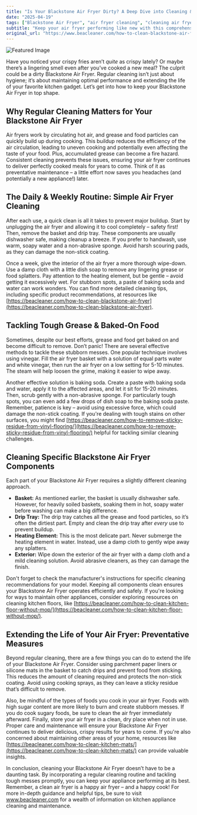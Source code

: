 ```yaml
---
title: "Is Your Blackstone Air Fryer Dirty? A Deep Dive into Cleaning & Maintenance"
date: "2025-04-19"
tags: ["Blackstone Air Fryer", "air fryer cleaning", "cleaning air fryer", "grease removal", "kitchen appliance cleaning", "air fryer maintenance", "Blackstone grill"]
subtitle: "Keep your air fryer performing like new with this comprehensive guide to cleaning, grease removal, and long-term care."
original_url: "https://www.beacleaner.com/how-to-clean-blackstone-air-fryer"
---
```




![Featured Image](https://res.cloudinary.com/dnm0udlvz/image/upload/v1745048426/article_image_25_stcxb9.jpg)

Have you noticed your crispy fries aren’t *quite* as crispy lately? Or maybe there’s a lingering smell even after you’ve cooked a new meal? The culprit could be a dirty Blackstone Air Fryer. Regular cleaning isn’t just about hygiene; it’s about maintaining optimal performance and extending the life of your favorite kitchen gadget. Let’s get into how to keep your Blackstone Air Fryer in top shape.

## Why Regular Cleaning Matters for Your Blackstone Air Fryer

Air fryers work by circulating hot air, and grease and food particles can quickly build up during cooking. This buildup reduces the efficiency of the air circulation, leading to uneven cooking and potentially even affecting the taste of your food. Plus, accumulated grease can become a fire hazard. Consistent cleaning prevents these issues, ensuring your air fryer continues to deliver perfectly cooked meals for years to come. Think of it as preventative maintenance – a little effort now saves you headaches (and potentially a new appliance!) later. 

## The Daily & Weekly Routine: Simple Air Fryer Cleaning

After each use, a quick clean is all it takes to prevent major buildup. Start by unplugging the air fryer and allowing it to cool completely – safety first! Then, remove the basket and drip tray. These components are usually dishwasher safe, making cleanup a breeze. If you prefer to handwash, use warm, soapy water and a non-abrasive sponge. Avoid harsh scouring pads, as they can damage the non-stick coating. 

Once a week, give the interior of the air fryer a more thorough wipe-down. Use a damp cloth with a little dish soap to remove any lingering grease or food splatters. Pay attention to the heating element, but be gentle – avoid getting it excessively wet. For stubborn spots, a paste of baking soda and water can work wonders. You can find more detailed cleaning tips, including specific product recommendations, at resources like [https://beacleaner.com/how-to-clean-blackstone-air-fryer](https://beacleaner.com/how-to-clean-blackstone-air-fryer). 

## Tackling Tough Grease & Baked-On Food

Sometimes, despite our best efforts, grease and food get baked on and become difficult to remove. Don’t panic! There are several effective methods to tackle these stubborn messes. One popular technique involves using vinegar. Fill the air fryer basket with a solution of equal parts water and white vinegar, then run the air fryer on a low setting for 5-10 minutes. The steam will help loosen the grime, making it easier to wipe away. 

Another effective solution is baking soda. Create a paste with baking soda and water, apply it to the affected areas, and let it sit for 15-20 minutes. Then, scrub gently with a non-abrasive sponge. For particularly tough spots, you can even add a few drops of dish soap to the baking soda paste. Remember, patience is key – avoid using excessive force, which could damage the non-stick coating. If you're dealing with tough stains on other surfaces, you might find [https://beacleaner.com/how-to-remove-sticky-residue-from-vinyl-flooring/](https://beacleaner.com/how-to-remove-sticky-residue-from-vinyl-flooring/) helpful for tackling similar cleaning challenges.

## Cleaning Specific Blackstone Air Fryer Components

Each part of your Blackstone Air Fryer requires a slightly different cleaning approach. 

*   **Basket:** As mentioned earlier, the basket is usually dishwasher safe. However, for heavily soiled baskets, soaking them in hot, soapy water before washing can make a big difference.
*   **Drip Tray:** The drip tray catches all the grease and food particles, so it’s often the dirtiest part. Empty and clean the drip tray after *every* use to prevent buildup.
*   **Heating Element:** This is the most delicate part. Never submerge the heating element in water. Instead, use a damp cloth to gently wipe away any splatters.
*   **Exterior:** Wipe down the exterior of the air fryer with a damp cloth and a mild cleaning solution. Avoid abrasive cleaners, as they can damage the finish.

Don't forget to check the manufacturer's instructions for specific cleaning recommendations for your model. Keeping all components clean ensures your Blackstone Air Fryer operates efficiently and safely. If you're looking for ways to maintain other appliances, consider exploring resources on cleaning kitchen floors, like [https://beacleaner.com/how-to-clean-kitchen-floor-without-mop/](https://beacleaner.com/how-to-clean-kitchen-floor-without-mop/).

## Extending the Life of Your Air Fryer: Preventative Measures

Beyond regular cleaning, there are a few things you can do to extend the life of your Blackstone Air Fryer. Consider using parchment paper liners or silicone mats in the basket to catch drips and prevent food from sticking. This reduces the amount of cleaning required and protects the non-stick coating. Avoid using cooking sprays, as they can leave a sticky residue that’s difficult to remove. 

Also, be mindful of the types of foods you cook in your air fryer. Foods with high sugar content are more likely to burn and create stubborn messes. If you do cook sugary foods, be sure to clean the air fryer immediately afterward. Finally, store your air fryer in a clean, dry place when not in use. Proper care and maintenance will ensure your Blackstone Air Fryer continues to deliver delicious, crispy results for years to come. If you're also concerned about maintaining other areas of your home, resources like [https://beacleaner.com/how-to-clean-kitchen-mats/](https://beacleaner.com/how-to-clean-kitchen-mats/) can provide valuable insights.



In conclusion, cleaning your Blackstone Air Fryer doesn’t have to be a daunting task. By incorporating a regular cleaning routine and tackling tough messes promptly, you can keep your appliance performing at its best. Remember, a clean air fryer is a happy air fryer – and a happy cook! For more in-depth guidance and helpful tips, be sure to visit www.beacleaner.com for a wealth of information on kitchen appliance cleaning and maintenance.